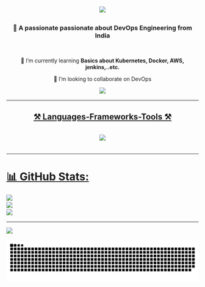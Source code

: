 
<h1 align="center">
    <img src="https://readme-typing-svg.herokuapp.com/?font=Righteous&size=35&center=true&vCenter=true&width=500&height=70&duration=4000&lines=Hi+There!+👋;+I'm+Ramkumar+S!;" /> 
</h1>

<h3 align="center">👀 A passionate passionate about DevOps Engineering from India</h3>

<br/>

<div align="center">
  
 🌱 I’m currently learning **Basics about Kubernetes, Docker, AWS, jenkins,..etc.**

 💞️ I’m looking to collaborate on DevOps

 </div>
 
<div align="center"> 
  <a href="mailto:badriramkumar@gmail.com">
    <img src="https://img.shields.io/badge/Gmail-333333?style=for-the-badge&logo=gmail&logoColor=red" />
 
</div>

 <hr/>
 
<h2 align="center">⚒️ Languages-Frameworks-Tools ⚒️</h2>
<br/>
<div align="center">
    <img src="https://skillicons.dev/icons?i=aws,kubernetes,ansible,html,css,vscode,java,bash,docker,jenkins,github,git,prometheus,replit,ubuntu,kali,windows,mint,linux," />

</div>

<br/>
<hr/>

# 📊 GitHub Stats:
![](https://github-readme-stats.vercel.app/api?username=ramkumargithb&theme=dark&hide_border=false&include_all_commits=false&count_private=false)<br/>
![](https://github-readme-streak-stats.herokuapp.com/?user=ramkumargithb&theme=dark&hide_border=false)<br/>
![](https://github-readme-stats.vercel.app/api/top-langs/?username=ramkumargithb&theme=dark&hide_border=false&include_all_commits=false&count_private=false&layout=compact)

---
[![](https://visitcount.itsvg.in/api?id=ramkumargithb&icon=0&color=0)](https://visitcount.itsvg.in)

![snake gif](https://github.com/Ramkumargithb/Ramkumargithb/blob/output/github-contribution-grid-snake.svg)
<!-- Proudly created with GPRM ( https://gprm.itsvg.in ) -->




